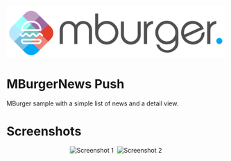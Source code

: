 <p align="center" >
<img src="https://raw.githubusercontent.com/Mumble-SRL/MBurger-iOS/master/Images/logo.png" alt="MBurger Logo" title="MBurger Logo">
</p>

# MBurgerNews Push

MBurger sample with a simple list of news and a detail view.

# Screenshots
<p align="center">
<img src="https://raw.githubusercontent.com/Mumble-SRL/MBurger-Samples/master/Android/2_MBurgerNewsPush/Images/SShot1.png" alt="Screenshot 1" title="Screenshot 1" width="250">
<span style="display:inline-block; width: 50;"></span>
<img src="https://raw.githubusercontent.com/Mumble-SRL/MBurger-Samples/master/Android/2_MBurgerNewsPush/Images/SShot2.png" alt="Screenshot 2" title="Screenshot 2" width="250">
</p>